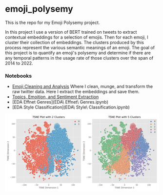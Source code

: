 # emoji_polysemy

This is the repo for my Emoji Polysemy project.

In this project I use a version of BERT trained on tweets to extract contextual embeddings for a selection of emojis. Then for each emoji, I cluster their collection of embeddings. The clusters produced by this process represent the various semantic meanings of an emoji. The goal of this project is to quantify an emoji's polysemy and determine if there are any temporal patterns in the usage rate of those clusters over the span of 2014 to 2022.


### Notebooks

- [Emoji Cleaning and Analysis](Emoji%Cleaning%and%Analysis.ipynb) 
Where I clean, munge, and transform the raw twitter data. Here I extract the embeddings and save them.
- [Topics, Emoition, and Sentiment Extraction](Topics%2C%20Emotion%20and%20Sentiment%20Extraction.ipynb)
- [EDA Effnet Genres](EDA\ Effnet\ Genres.ipynb)
- [EDA Style Classification](EDA\ Style\ Classification.ipynb)

![image](prayer_hands_tsne.png)